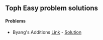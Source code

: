 ## Toph Easy problem solutions

#### Problems
- Byang's Additions [Link](https://toph.co/p/byang-learns-to-add-almost) - [Solution](./Byang-Additions.cpp)
